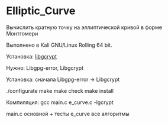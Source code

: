 # Elliptic_Curve 

Вычислить кратную точку на эллиптической кривой в форме Монтгомери 

Выполнено в Kali GNU/Linux Rolling 64 bit. 

Установка: [libgcrypt](https://gnupg.org/download/index.html) 

Нужно: Libgpg-error, Libgcrypt

Установка: сначала Libgpg-error -> Libgcrypt

./configurate 
make 
make check
make install 

Компиляция: 
	gcc main.c e_curve.c -lgcrypt 

main.c основной + тесты
e_curve все алгоритмы





